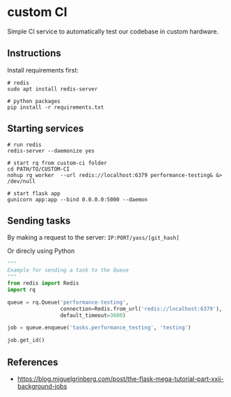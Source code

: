# custom CI

Simple CI service to automatically test our codebase in
custom hardware.

## Instructions

Install requirements first:

```shell
# redis
sudo apt install redis-server

# python packages
pip install -r requirements.txt
```

## Starting services

```shell
# run redis
redis-server --daemonize yes

# start rq from custom-ci folder
cd PATH/TO/CUSTOM-CI
nohup rq worker  --url redis://localhost:6379 performance-testing& &> /dev/null

# start flask app
gunicorn app:app --bind 0.0.0.0:5000 --daemon
```

## Sending tasks

By making a request to the server: `IP:PORT/yass/[git_hash]`

Or direcly using Python

```python
"""
Example for sending a task to the Queue
"""
from redis import Redis
import rq

queue = rq.Queue('performance-testing',
                 connection=Redis.from_url('redis://localhost:6379'),
                 default_timeout=3600)

job = queue.enqueue('tasks.performance_testing', 'testing')

job.get_id()
```

## References

* https://blog.miguelgrinberg.com/post/the-flask-mega-tutorial-part-xxii-background-jobs